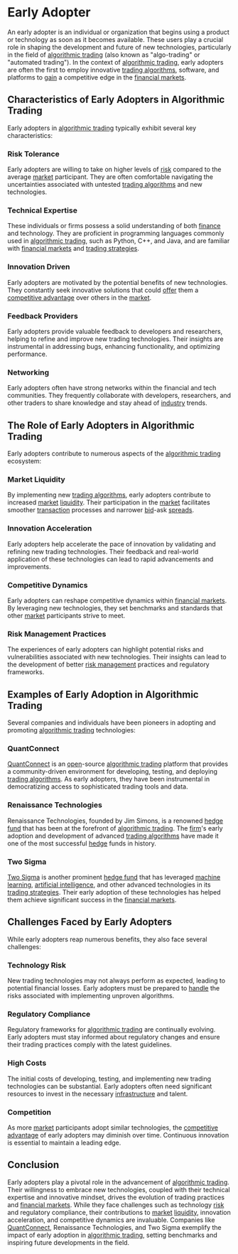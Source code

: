 # Early Adopter

An early adopter is an individual or organization that begins using a product or technology as soon as it becomes available. These users play a crucial role in shaping the development and future of new technologies, particularly in the field of [algorithmic trading](../a/accountability.md) (also known as "algo-trading" or "automated trading"). In the context of [algorithmic trading](../a/accountability.md), early adopters are often the first to employ innovative [trading algorithms](../t/trading_algorithms.md), software, and platforms to [gain](../g/gain.md) a competitive edge in the [financial markets](../f/financial_market.md).

## Characteristics of Early Adopters in Algorithmic Trading

Early adopters in [algorithmic trading](../a/accountability.md) typically exhibit several key characteristics:

### Risk Tolerance
Early adopters are willing to take on higher levels of [risk](../r/risk.md) compared to the average [market](../m/market.md) participant. They are often comfortable navigating the uncertainties associated with untested [trading algorithms](../t/trading_algorithms.md) and new technologies.

### Technical Expertise
These individuals or firms possess a solid understanding of both [finance](../f/finance.md) and technology. They are proficient in programming languages commonly used in [algorithmic trading](../a/accountability.md), such as Python, C++, and Java, and are familiar with [financial markets](../f/financial_market.md) and [trading strategies](../t/trading_strategies.md).

### Innovation Driven
Early adopters are motivated by the potential benefits of new technologies. They constantly seek innovative solutions that could [offer](../o/offer.md) them a [competitive advantage](../c/competitive_advantage.md) over others in the [market](../m/market.md).

### Feedback Providers
Early adopters provide valuable feedback to developers and researchers, helping to refine and improve new trading technologies. Their insights are instrumental in addressing bugs, enhancing functionality, and optimizing performance.

### Networking
Early adopters often have strong networks within the financial and tech communities. They frequently collaborate with developers, researchers, and other traders to share knowledge and stay ahead of [industry](../i/industry.md) trends.

## The Role of Early Adopters in Algorithmic Trading

Early adopters contribute to numerous aspects of the [algorithmic trading](../a/accountability.md) ecosystem:

### Market Liquidity
By implementing new [trading algorithms](../t/trading_algorithms.md), early adopters contribute to increased [market](../m/market.md) [liquidity](../l/liquidity.md). Their participation in the [market](../m/market.md) facilitates smoother [transaction](../t/transaction.md) processes and narrower [bid](../b/bid.md)-ask [spreads](../s/spreads.md).

### Innovation Acceleration
Early adopters help accelerate the pace of innovation by validating and refining new trading technologies. Their feedback and real-world application of these technologies can lead to rapid advancements and improvements.

### Competitive Dynamics
Early adopters can reshape competitive dynamics within [financial markets](../f/financial_market.md). By leveraging new technologies, they set benchmarks and standards that other [market](../m/market.md) participants strive to meet.

### Risk Management Practices
The experiences of early adopters can highlight potential risks and vulnerabilities associated with new technologies. Their insights can lead to the development of better [risk management](../r/risk_management.md) practices and regulatory frameworks.

## Examples of Early Adoption in Algorithmic Trading

Several companies and individuals have been pioneers in adopting and promoting [algorithmic trading](../a/accountability.md) technologies:

### QuantConnect
[QuantConnect](https://www.quantconnect.com/) is an [open](../o/open.md)-source [algorithmic trading](../a/accountability.md) platform that provides a community-driven environment for developing, testing, and deploying [trading algorithms](../t/trading_algorithms.md). As early adopters, they have been instrumental in democratizing access to sophisticated trading tools and data.

### Renaissance Technologies
Renaissance Technologies, founded by Jim Simons, is a renowned [hedge fund](../h/hedge_fund.md) that has been at the forefront of [algorithmic trading](../a/accountability.md). The [firm](../f/firm.md)'s early adoption and development of advanced [trading algorithms](../t/trading_algorithms.md) have made it one of the most successful [hedge](../h/hedge.md) funds in history.

### Two Sigma
[Two Sigma](https://www.twosigma.com/) is another prominent [hedge fund](../h/hedge_fund.md) that has leveraged [machine learning](../m/machine_learning.md), [artificial intelligence](../a/artificial_intelligence_in_trading.md), and other advanced technologies in its [trading strategies](../t/trading_strategies.md). Their early adoption of these technologies has helped them achieve significant success in the [financial markets](../f/financial_market.md).

## Challenges Faced by Early Adopters

While early adopters reap numerous benefits, they also face several challenges:

### Technology Risk
New trading technologies may not always perform as expected, leading to potential financial losses. Early adopters must be prepared to [handle](../h/handle.md) the risks associated with implementing unproven algorithms.

### Regulatory Compliance
Regulatory frameworks for [algorithmic trading](../a/accountability.md) are continually evolving. Early adopters must stay informed about regulatory changes and ensure their trading practices comply with the latest guidelines.

### High Costs
The initial costs of developing, testing, and implementing new trading technologies can be substantial. Early adopters often need significant resources to invest in the necessary [infrastructure](../i/infrastructure.md) and talent.

### Competition
As more [market](../m/market.md) participants adopt similar technologies, the [competitive advantage](../c/competitive_advantage.md) of early adopters may diminish over time. Continuous innovation is essential to maintain a leading edge.

## Conclusion

Early adopters play a pivotal role in the advancement of [algorithmic trading](../a/accountability.md). Their willingness to embrace new technologies, coupled with their technical expertise and innovative mindset, drives the evolution of trading practices and [financial markets](../f/financial_market.md). While they face challenges such as technology [risk](../r/risk.md) and regulatory compliance, their contributions to [market](../m/market.md) [liquidity](../l/liquidity.md), innovation acceleration, and competitive dynamics are invaluable. Companies like [QuantConnect](../q/quantconnect.md), Renaissance Technologies, and Two Sigma exemplify the impact of early adoption in [algorithmic trading](../a/accountability.md), setting benchmarks and inspiring future developments in the field.